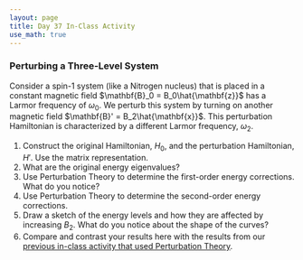 ```yaml
---
layout: page
title: Day 37 In-Class Activity
use_math: true
---
```


### Perturbing a Three-Level System

Consider a spin-1 system (like a Nitrogen nucleus) that is placed in a constant magnetic field $\mathbf{B}_0 = B_0\hat{\mathbf{z}}$ has a Larmor frequency of $\omega_0$. We perturb this system by turning on another magnetic field $\mathbf{B}' = B_2\hat{\mathbf{x}}$. This perturbation Hamiltonian is characterized by a different Larmor frequency, $\omega_2$.


1. Construct the original Hamiltonian, $H_0$, and the perturbation Hamiltonian, $H'$. Use the matrix representation.
2. What are the original energy eigenvalues?
3. Use Perturbation Theory to determine the first-order energy corrections. What do you notice?
4. Use Perturbation Theory to determine the second-order energy corrections.
5. Draw a sketch of the energy levels and how they are affected by increasing $B_2$. What do you notice about the shape of the curves?
6. Compare and contrast your results here with the results from our [previous in-class activity that used Perturbation Theory](day36.html).
